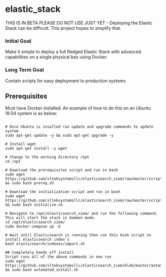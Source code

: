 # elastic_stack

THIS IS IN BETA PLEASE DO NOT USE JUST YET - Deploying the Elastic Stack can be difficult. This project hopes to simplify that.

### Initial Goal

Make it simple to deploy a full fledged Elastic Stack with advanced capabilities on a single physical box using Docker.

### Long Term Goal

Contain scripts for easy deployment to production systems

## Prerequisites
Must have Docker installed. An example of how to do this on an Ubuntu 18.04 system is as below:

```#Assumes you have downloaded and installed Ubuntu 18.04 minimum to start. Follow the rest of the steps below to configure and get up and running

# Once Ubuntu is insalled run update and upgrade commands to update system
sudo apt-get update -y && sudo apt-get upgrade -y

# Install wget
sudo apt-get install -y wget

# Change to the working directory /opt
cd /opt

# Download the prerequisites script and run in bash
sudo wget https://github.com/slteksystemsllc/elasticsearch_siem/raw/master/scripts/prereq.sh && sudo bash prereq.sh

# Download the initialization script and run in bash
sudo wget https://github.com/slteksystemsllc/elasticsearch_siem/raw/master/scripts/initialize.sh && sudo bash initialize.sh

# Navigate to /opt/elasticsearch_siem/ and run the following command.  This will start the stack in daemon mode.
cd /opt/elasticsearch_siem/
sudo docker-compose up -d

# Wait until Elasticsearch is running then run this bsah script to install elasticsearch index's
bash elasticsearch/indexes/import.sh

## Completely hands off install
Script runs all of the above commands in one run
sudo wget https://github.com/slteksystemsllc/elasticsearch_siem/blob/master/automated_install.sh && sudo bash automated_install.sh
```
